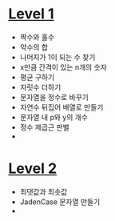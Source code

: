 # [Level 1](https://github.com/ww5702/Java_Coding_Test/tree/main/%ED%94%84%EB%A1%9C%EA%B7%B8%EB%9E%98%EB%A8%B8%EC%8A%A4/Level%201)
- 짝수와 홀수   
- 약수의 합   
- 나머지가 1이 되는 수 찾기   
- x만큼 간격이 있는 n개의 숫자
- 평균 구하기
- 자릿수 더하기
- 문자열을 정수로 바꾸기
- 자연수 뒤집어 배열로 만들기
- 문자열 내 p와 y의 개수
- 정수 제곱근 판별
- 
# [Level 2](https://github.com/ww5702/Java_Coding_Test/tree/main/%ED%94%84%EB%A1%9C%EA%B7%B8%EB%9E%98%EB%A8%B8%EC%8A%A4/Level%202)
- 최댓값과 최솟값
- JadenCase 문자열 만들기
- 
